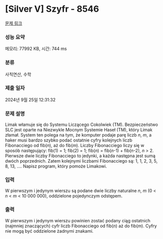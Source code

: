 # [Silver V] Szyfr - 8546 

[문제 링크](https://www.acmicpc.net/problem/8546) 

### 성능 요약

메모리: 77992 KB, 시간: 744 ms

### 분류

사칙연산, 수학

### 제출 일자

2024년 9월 25일 12:31:32

### 문제 설명

<p>Limak włamuje się do Systemu Liczącego Cokolwiek (TM). Bezpieczeństwo SLC jest oparte na Niezwykle Mocnym Systemie Haseł (TM), który Limak złamał. System ten polega na tym, że komputer podaje parę liczb <em>n</em>, <em>m</em>, a haker musi bardzo szybko podać ostatnie cyfry kolejnych liczb Fibonacciego od fib(<em>n</em>), aż do fib(<em>m</em>). Liczby Fibonacciego liczy się w sposób następujący: fib(1) = 1; fib(2) = 1; fib(<em>n</em>) = fib(<em>n</em>-1) + fib(<em>n</em>-2), <em>n</em> > 2. Pierwsze dwie liczby Fibonacciego to jedynki, a każda następna jest sumą dwóch poprzednich. Zatem kolejnymi liczbami Fibonacciego są: 1, 1, 2, 3, 5, 8, 13, .... Napisz program, który pomoże Limakowi.</p>

### 입력 

 <p>W pierwszym i jedynym wierszu są podane dwie liczby naturalne <em>n</em>, <em>m</em> (0 < <em>n</em> < <em>m</em> < 10 000 000), oddzielone pojedynczym odstępem.</p>

### 출력 

 <p>W pierwszym i jedynym wierszu powinien zostać podany ciąg ostatnich (najmniej znaczących) cyfr liczb Fibonacciego od fib(<em>n</em>) aż do fib(<em>m</em>). Cyfry nie mogą być oddzielone żadnymi znakami.</p>

